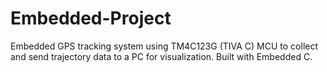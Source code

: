 # Embedded-Project
Embedded GPS tracking system using TM4C123G (TIVA C) MCU to collect and send trajectory data to a PC for visualization. Built with Embedded C.

 
